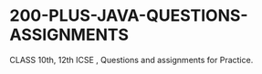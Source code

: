 # 200-PLUS-JAVA-QUESTIONS-ASSIGNMENTS
CLASS 10th, 12th ICSE , Questions and assignments for Practice.
